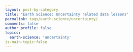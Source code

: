 ```yaml
---
layout: post-by-category
title: "Earth Science: Uncertainty related data lessons"
permalink: tags/earth-science/uncertainty/
comments: false
author_profile: false
topics:
  earth-science: 'uncertainty'
is-main-topic:false
---
```

